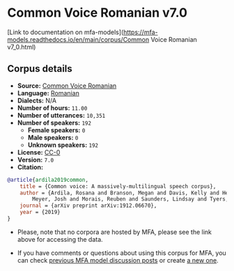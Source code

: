 
# Common Voice Romanian v7.0

[Link to documentation on mfa-models](https://mfa-models.readthedocs.io/en/main/corpus/Common Voice Romanian v7_0.html)

## Corpus details

- **Source:** [Common Voice Romanian](https://voice.mozilla.org/en/datasets)
- **Language:** [Romanian](https://en.wikipedia.org/wiki/Romanian_language)
- **Dialects:** N/A
- **Number of hours:** `11.00`
- **Number of utterances:** `10,351`
- **Number of speakers:** `192`
  - **Female speakers:** `0`
  - **Male speakers:** `0`
  - **Unknown speakers:** `192`
- **License:** [CC-0](https://creativecommons.org/publicdomain/zero/1.0/)
- **Version:** `7.0`
- **Citation:**
```bibtex
@article{ardila2019common,
	title = {Common voice: A massively-multilingual speech corpus},
	author = {Ardila, Rosana and Branson, Megan and Davis, Kelly and Henretty, Michael and Kohler, Michael and
		Meyer, Josh and Morais, Reuben and Saunders, Lindsay and Tyers, Francis M and Weber, Gregor},
	journal = {arXiv preprint arXiv:1912.06670},
	year = {2019}
}

```

- Please, note that no corpora are hosted by MFA, please see the link above for accessing the data.

- If you have comments or questions about using this corpus for MFA, you can check [previous MFA model discussion posts](https://github.com/MontrealCorpusTools/mfa-models/discussions?discussions_q=Common+Voice+Romanian+v7.0) or create [a new one](https://github.com/MontrealCorpusTools/mfa-models/discussions/new).
